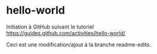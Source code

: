 # hello-world
Initiation à GitHub suivant le tutoriel https://guides.github.com/activities/hello-world/

Ceci est une modification/ajout à la branche readme-edits.
